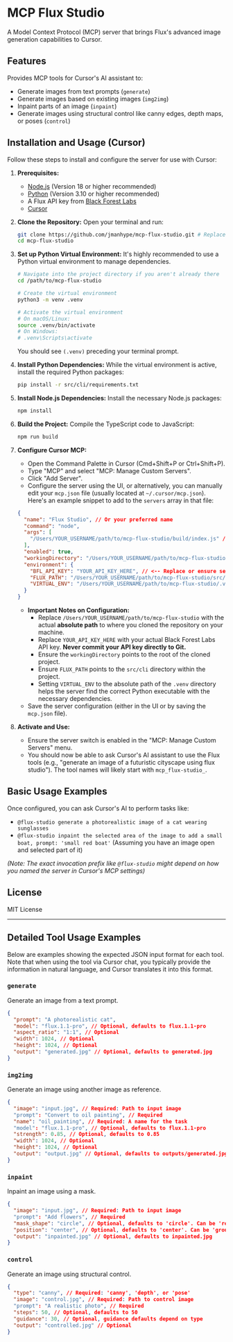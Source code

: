 # MCP Flux Studio

A Model Context Protocol (MCP) server that brings Flux's advanced image generation capabilities to Cursor.

## Features

Provides MCP tools for Cursor's AI assistant to:

- Generate images from text prompts (`generate`)
- Generate images based on existing images (`img2img`)
- Inpaint parts of an image (`inpaint`)
- Generate images using structural control like canny edges, depth maps, or poses (`control`)

## Installation and Usage (Cursor)

Follow these steps to install and configure the server for use with Cursor:

1.  **Prerequisites:**

    - [Node.js](https://nodejs.org/) (Version 18 or higher recommended)
    - [Python](https://www.python.org/) (Version 3.10 or higher recommended)
    - A Flux API key from [Black Forest Labs](https://flux.blackforestlabs.ai/)
    - [Cursor](https://cursor.sh/)

2.  **Clone the Repository:**
    Open your terminal and run:

    ```bash
    git clone https://github.com/jmanhype/mcp-flux-studio.git # Replace with your repo URL if different
    cd mcp-flux-studio
    ```

3.  **Set up Python Virtual Environment:**
    It's highly recommended to use a Python virtual environment to manage dependencies.

    ```bash
    # Navigate into the project directory if you aren't already there
    cd /path/to/mcp-flux-studio

    # Create the virtual environment
    python3 -m venv .venv

    # Activate the virtual environment
    # On macOS/Linux:
    source .venv/bin/activate
    # On Windows:
    # .venv\Scripts\activate
    ```

    You should see `(.venv)` preceding your terminal prompt.

4.  **Install Python Dependencies:**
    While the virtual environment is active, install the required Python packages:

    ```bash
    pip install -r src/cli/requirements.txt
    ```

5.  **Install Node.js Dependencies:**
    Install the necessary Node.js packages:

    ```bash
    npm install
    ```

6.  **Build the Project:**
    Compile the TypeScript code to JavaScript:

    ```bash
    npm run build
    ```

7.  **Configure Cursor MCP:**

    - Open the Command Palette in Cursor (Cmd+Shift+P or Ctrl+Shift+P).
    - Type "MCP" and select "MCP: Manage Custom Servers".
    - Click "Add Server".
    - Configure the server using the UI, or alternatively, you can manually edit your `mcp.json` file (usually located at `~/.cursor/mcp.json`). Here's an example snippet to add to the `servers` array in that file:

    ```json
    {
      "name": "Flux Studio", // Or your preferred name
      "command": "node",
      "args": [
        "/Users/YOUR_USERNAME/path/to/mcp-flux-studio/build/index.js" // <-- Replace with absolute path
      ],
      "enabled": true,
      "workingDirectory": "/Users/YOUR_USERNAME/path/to/mcp-flux-studio", // <-- Replace with absolute path
      "environment": {
        "BFL_API_KEY": "YOUR_API_KEY_HERE", // <-- Replace or ensure set elsewhere
        "FLUX_PATH": "/Users/YOUR_USERNAME/path/to/mcp-flux-studio/src/cli", // <-- Replace with absolute path
        "VIRTUAL_ENV": "/Users/YOUR_USERNAME/path/to/mcp-flux-studio/.venv" // <-- Add this line, replace with absolute path to the .venv folder
      }
    }
    ```

    - **Important Notes on Configuration:**
      - Replace `/Users/YOUR_USERNAME/path/to/mcp-flux-studio` with the actual **absolute path** to where you cloned the repository on your machine.
      - Replace `YOUR_API_KEY_HERE` with your actual Black Forest Labs API key. **Never commit your API key directly to Git.**
      - Ensure the `workingDirectory` points to the root of the cloned project.
      - Ensure `FLUX_PATH` points to the `src/cli` directory within the project.
      - Setting `VIRTUAL_ENV` to the absolute path of the `.venv` directory helps the server find the correct Python executable with the necessary dependencies.
    - Save the server configuration (either in the UI or by saving the `mcp.json` file).

8.  **Activate and Use:**
    - Ensure the server switch is enabled in the "MCP: Manage Custom Servers" menu.
    - You should now be able to ask Cursor's AI assistant to use the Flux tools (e.g., "generate an image of a futuristic cityscape using flux studio"). The tool names will likely start with `mcp_flux-studio_`.

## Basic Usage Examples

Once configured, you can ask Cursor's AI to perform tasks like:

- `@flux-studio generate a photorealistic image of a cat wearing sunglasses`
- `@flux-studio inpaint the selected area of the image to add a small boat, prompt: 'small red boat'` (Assuming you have an image open and selected part of it)

_(Note: The exact invocation prefix like `@flux-studio` might depend on how you named the server in Cursor's MCP settings)_

## License

MIT License

---

## Detailed Tool Usage Examples

Below are examples showing the expected JSON input format for each tool. Note that when using the tool via Cursor chat, you typically provide the information in natural language, and Cursor translates it into this format.

### `generate`

Generate an image from a text prompt.

```json
{
  "prompt": "A photorealistic cat",
  "model": "flux.1.1-pro", // Optional, defaults to flux.1.1-pro
  "aspect_ratio": "1:1", // Optional
  "width": 1024, // Optional
  "height": 1024, // Optional
  "output": "generated.jpg" // Optional, defaults to generated.jpg
}
```

### `img2img`

Generate an image using another image as reference.

```json
{
  "image": "input.jpg", // Required: Path to input image
  "prompt": "Convert to oil painting", // Required
  "name": "oil_painting", // Required: A name for the task
  "model": "flux.1.1-pro", // Optional, defaults to flux.1.1-pro
  "strength": 0.85, // Optional, defaults to 0.85
  "width": 1024, // Optional
  "height": 1024, // Optional
  "output": "output.jpg" // Optional, defaults to outputs/generated.jpg
}
```

### `inpaint`

Inpaint an image using a mask.

```json
{
  "image": "input.jpg", // Required: Path to input image
  "prompt": "Add flowers", // Required
  "mask_shape": "circle", // Optional, defaults to 'circle'. Can be 'rectangle'.
  "position": "center", // Optional, defaults to 'center'. Can be 'ground'.
  "output": "inpainted.jpg" // Optional, defaults to inpainted.jpg
}
```

### `control`

Generate an image using structural control.

```json
{
  "type": "canny", // Required: 'canny', 'depth', or 'pose'
  "image": "control.jpg", // Required: Path to control image
  "prompt": "A realistic photo", // Required
  "steps": 50, // Optional, defaults to 50
  "guidance": 30, // Optional, guidance defaults depend on type
  "output": "controlled.jpg" // Optional
}
```
